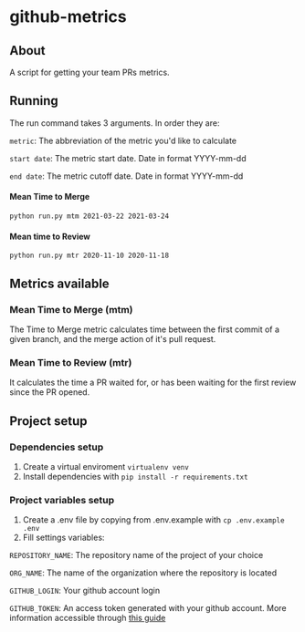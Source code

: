 # github-metrics

## About

A script for getting your team PRs metrics.

## Running

The run command takes 3 arguments. In order they are:

`metric`: The abbreviation of the metric you'd like to calculate

`start date`: The metric start date. Date in format YYYY-mm-dd

`end date`: The metric cutoff date. Date in format YYYY-mm-dd

#### Mean Time to Merge
`python run.py mtm 2021-03-22 2021-03-24`

#### Mean time to Review
`python run.py mtr 2020-11-10 2020-11-18`

## Metrics available
### Mean Time to Merge (mtm)
The Time to Merge metric calculates time between the first commit of a given branch, and the merge action of it's pull request.

### Mean Time to Review (mtr)
It calculates the time a PR waited for, or has been waiting for the first review since the PR opened.

## Project setup

### Dependencies setup
1. Create a virtual enviroment `virtualenv venv`
2. Install dependencies with `pip install -r requirements.txt`

### Project variables setup
1. Create a .env file by copying from .env.example with `cp .env.example .env`
2.  Fill settings variables:

`REPOSITORY_NAME`: The repository name of the project of your choice 

`ORG_NAME`: The name of the organization where the repository is located

`GITHUB_LOGIN`: Your github account login

`GITHUB_TOKEN`: An access token generated with your github account.  More information accessible through [this guide](https://docs.github.com/en/github/authenticating-to-github/creating-a-personal-access-token)